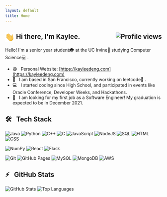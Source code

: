 ```yaml
---
layout: default
title: Home
---
```


<h2>
	<img align="center" src="img/wave.gif" width="30px"> Hi there, I'm Kaylee. <img align="right" src="https://gpvc.arturio.dev/bikaylee" alt="Profile views">
</h2>
  
Hello! I'm a senior year student🎓  at the UC Irvine🏫   studying Computer Science💻 . 

- 😄 &nbsp; Personal Website: [https://kayleedeng.com](https://kayleedeng.com)
- 🌉 &nbsp; I am based in San Francisco, currently working on leetcode🌱 .
- 💻 &nbsp; I started coding since High School, and participated in events like Oracle Conference, Developer Weeks, and Hackathons. 
- 🔭 &nbsp; I am looking for my first job as a Software Engineer! My graduation is expected to be in December 2021.


## 🛠 &nbsp; Tech Stack

![Java](https://img.shields.io/badge/Java-%23007396.svg?logo=java&logoColor=white)
![Python](https://img.shields.io/badge/Python%20-%2314354C.svg?logo=python&logoColor=white)
![C++](https://img.shields.io/badge/C++%20-%2300599C.svg?logo=c%2B%2B&logoColor=white)
![C](https://img.shields.io/badge/C%20-%232370ED.svg?logo=c&logoColor=white)
![JavaScript](https://img.shields.io/badge/JavaScript%20-%23F7DF1E.svg?logo=javascript&logoColor=black)
![NodeJS](https://img.shields.io/badge/Node.js%20-%2343853D.svg?logo=node.js&logoColor=white)
![SQL](https://img.shields.io/badge/SQL%20-%23025E8C.svg?logo=amazon-dynamodb&logoColor=white)
![HTML](https://img.shields.io/badge/HTML%20-%23E34F26.svg?logo=html5&logoColor=white)
![CSS](https://img.shields.io/badge/CSS%20-%231572B6.svg?logo=css3&logoColor=white)


![NumPy](https://img.shields.io/badge/Numpy%20-%23013243.svg?logo=numpy)
![React](https://img.shields.io/badge/React%20-%2320232a.svg?logo=react)
![Flask](https://img.shields.io/badge/Flask-flask.svg?logo=flask&color=black)


![Git](https://img.shields.io/badge/Git-git.svg?logo=Git&color=white)
![GitHub Pages](https://img.shields.io/badge/GitHub%20Pages-%23327FC7.svg?logo=github&logoColor=white)
![MySQL](https://img.shields.io/badge/MySQL-%2300f.svg?logo=mysql&logoColor=white)
![MongoDB](https://img.shields.io/badge/MongoDB-%234ea94b.svg?logo=mongodb&logoColor=white)
![AWS](https://img.shields.io/badge/Amazon%20AWS-amazonaws.svg?logo=Amazon+AWS&color=red)


## ⚡️ &nbsp; GitHub Stats

![GitHub Stats](https://github-readme-stats.vercel.app/api?username=bikaylee&show_icons=true&include_all_commits=true&hide_border=true&theme=graywhite)
![Top Languages](https://github-readme-stats.vercel.app/api/top-langs/?username=bikaylee&layout=compact&hide_border=true&theme=graywhite)
	
	
